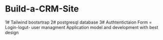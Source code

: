 # Build-a-CRM-Site

1# Tailwind bootsrtrap
2# postgresql  database
3# Authtentictaion Form = Login-logut- user managment
Application model and development with best design
